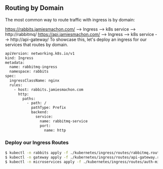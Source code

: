 ## Routing by Domain

The most common way to route traffic with ingress is by domain:

https://rabbits.jamiesmachon.com/ --> Ingress --> k8s service --> http://rabbitmq/
https://api.jamiesmachon.com/ --> Ingress --> k8s service --> http://api-gateway/
To showcase this, let's deploy an ingress for our services that routes by domain.

```bash
apiVersion: networking.k8s.io/v1
kind: Ingress
metadata:
  name: rabbitmq-ingress
  namespace: rabbits
spec:
  ingressClassName: nginx
  rules:
    - host: rabbits.jamiesmachon.com
      http:
        paths:
          - path: /
            pathType: Prefix
            backend:
              service:
                name: rabbitmq-service
                port:
                  name: http
```

### Deploy our Ingress Routes

```bash
$ kubectl -n rabbits apply -f ./kubernetes/ingress/routes/rabbitmq.route.yaml
$ kubectl -n gateway apply -f ./kubernetes/ingress/routes/api-gateway.route.yaml
$ kubectl -n microservices apply -f ./kubernetes/ingress/routes/auth-microservice.route.yaml
```
